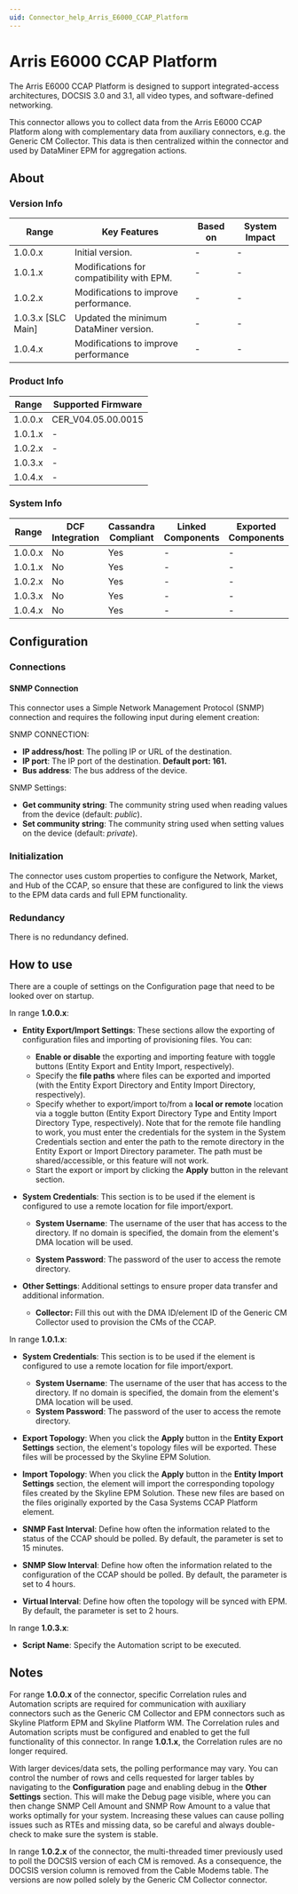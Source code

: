 ```yaml
---
uid: Connector_help_Arris_E6000_CCAP_Platform
---
```


# Arris E6000 CCAP Platform

The Arris E6000 CCAP Platform is designed to support integrated-access architectures, DOCSIS 3.0 and 3.1, all video types, and software-defined networking.

This connector allows you to collect data from the Arris E6000 CCAP Platform along with complementary data from auxiliary connectors, e.g. the Generic CM Collector. This data is then centralized within the connector and used by DataMiner EPM for aggregation actions.

## About

### Version Info

| **Range**            | **Key Features**                          | **Based on** | **System Impact** |
|----------------------|-------------------------------------------|--------------|-------------------|
| 1.0.0.x              | Initial version.                          | -            | -                 |
| 1.0.1.x              | Modifications for compatibility with EPM. | -            | -                 |
| 1.0.2.x              | Modifications to improve performance.     | -            | -                 |
| 1.0.3.x [SLC Main]   | Updated the minimum DataMiner version.    | -            | -                 |
| 1.0.4.x              | Modifications to improve performance      | -            | -                 |

### Product Info

| Range     | Supported Firmware     |
|-----------|------------------------|
| 1.0.0.x   | CER_V04.05.00.0015     |
| 1.0.1.x   | -                      |
| 1.0.2.x   | -                      |
| 1.0.3.x   | -                      |
| 1.0.4.x   | -                      |

### System Info

| Range     | DCF Integration     | Cassandra Compliant     | Linked Components     | Exported Components     |
|-----------|---------------------|-------------------------|-----------------------|-------------------------|
| 1.0.0.x   | No                  | Yes                     | -                     | -                       |
| 1.0.1.x   | No                  | Yes                     | -                     | -                       |
| 1.0.2.x   | No                  | Yes                     | -                     | -                       |
| 1.0.3.x   | No                  | Yes                     | -                     | -                       |
| 1.0.4.x   | No                  | Yes                     | -                     | -                       |

## Configuration

### Connections

#### SNMP Connection

This connector uses a Simple Network Management Protocol (SNMP) connection and requires the following input during element creation:

SNMP CONNECTION:

- **IP address/host**: The polling IP or URL of the destination.
- **IP port**: The IP port of the destination. **Default port: 161.**
- **Bus address**: The bus address of the device.

SNMP Settings:

- **Get community string**: The community string used when reading values from the device (default: *public*).
- **Set community string**: The community string used when setting values on the device (default: *private*).

### Initialization

The connector uses custom properties to configure the Network, Market, and Hub of the CCAP, so ensure that these are configured to link the views to the EPM data cards and full EPM functionality.

### Redundancy

There is no redundancy defined.

## How to use

There are a couple of settings on the Configuration page that need to be looked over on startup.

In range **1.0.0.x**:

- **Entity Export/Import Settings**: These sections allow the exporting of configuration files and importing of provisioning files. You can:

  - **Enable or disable** the exporting and importing feature with toggle buttons (Entity Export and Entity Import, respectively).
  - Specify the **file paths** where files can be exported and imported (with the Entity Export Directory and Entity Import Directory, respectively).
  - Specify whether to export/import to/from a **local or remote** location via a toggle button (Entity Export Directory Type and Entity Import Directory Type, respectively). Note that for the remote file handling to work, you must enter the credentials for the system in the System Credentials section and enter the path to the remote directory in the Entity Export or Import Directory parameter. The path must be shared/accessible, or this feature will not work.
  - Start the export or import by clicking the **Apply** button in the relevant section.

- **System Credentials**: This section is to be used if the element is configured to use a remote location for file import/export.

  - **System Username**: The username of the user that has access to the directory. If no domain is specified, the domain from the element's DMA location will be used.

  - **System Password**: The password of the user to access the remote directory.

- **Other Settings**: Additional settings to ensure proper data transfer and additional information.

  - **Collector:** Fill this out with the DMA ID/element ID of the Generic CM Collector used to provision the CMs of the CCAP.

In range **1.0.1.x**:

- **System Credentials**: This section is to be used if the element is configured to use a remote location for file import/export.

  - **System Username**: The username of the user that has access to the directory. If no domain is specified, the domain from the element's DMA location will be used.
  - **System Password**: The password of the user to access the remote directory.

- **Export Topology**: When you click the **Apply** button in the **Entity Export Settings** section, the element's topology files will be exported. These files will be processed by the Skyline EPM Solution.
- **Import Topology**: When you click the **Apply** button in the **Entity Import Settings** section, the element will import the corresponding topology files created by the Skyline EPM Solution. These new files are based on the files originally exported by the Casa Systems CCAP Platform element.
- **SNMP Fast Interval**: Define how often the information related to the status of the CCAP should be polled. By default, the parameter is set to 15 minutes.
- **SNMP Slow Interval**: Define how often the information related to the configuration of the CCAP should be polled. By default, the parameter is set to 4 hours.
- **Virtual Interval**: Define how often the topology will be synced with EPM. By default, the parameter is set to 2 hours.

In range **1.0.3.x**:

- **Script Name**: Specify the Automation script to be executed.

## Notes

For range **1.0.0.x** of the connector, specific Correlation rules and Automation scripts are required for communication with auxiliary connectors such as the Generic CM Collector and EPM connectors such as Skyline Platform EPM and Skyline Platform WM. The Correlation rules and Automation scripts must be configured and enabled to get the full functionality of this connector. In range **1.0.1.x**, the Correlation rules are no longer required.

With larger devices/data sets, the polling performance may vary. You can control the number of rows and cells requested for larger tables by navigating to the **Configuration** page and enabling debug in the **Other Settings** section. This will make the Debug page visible, where you can then change SNMP Cell Amount and SNMP Row Amount to a value that works optimally for your system. Increasing these values can cause polling issues such as RTEs and missing data, so be careful and always double-check to make sure the system is stable.

In range **1.0.2.x** of the connector, the multi-threaded timer previously used to poll the DOCSIS version of each CM is removed. As a consequence, the DOCSIS version column is removed from the Cable Modems table. The versions are now polled solely by the Generic CM Collector connector.
